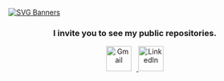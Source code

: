 [![SVG Banners](https://svg-banners.vercel.app/api?type=typeWriter&text1=Hi%20%F0%9F%91%8B,%20I%27m%20Ester,%20welcome%20to%20my%20hacker%20space&height=100&width=1000)](https://github.com/EsterSaravia)

<h3 align="center">I invite you to see my public repositories.</h3>

<p align="center">
  <a href="esterlsaravia@gmail.com">
    <img src="https://www.google.com/url?sa=i&url=https%3A%2F%2Fpt.vecteezy.com%2Fpng%2F22484516-google-enviar-gmail-icone-logotipo-simbolo&psig=AOvVaw0_Y1EnosS-jLILW-0I1pRB&ust=1716485928997000&source=images&cd=vfe&opi=89978449&ved=0CBIQjRxqFwoTCNC30MjmoYYDFQAAAAAdAAAAABAe" alt="Gmail" height="50" style="margin-right: 10px;">
  </a>
  <a href="https://www.linkedin.com/in/estersaravia/">
    <img src="https://www.google.com/imgres?q=%20imagem%20linkedin&imgurl=https%3A%2F%2Fblog.b2bstack.com.br%2Fwp-content%2Fuploads%2F2022%2F11%2FLinkedIn-simbolo.jpg&imgrefurl=https%3A%2F%2Fblog.b2bstack.com.br%2Flinkedin%2F&docid=DyZ21GUcQqBfTM&tbnid=2lcTx7fAxNy7jM&vet=12ahUKEwiKq4eM5qGGAxW-q5UCHanVB6IQM3oECE4QAA..i&w=900&h=506&hcb=2&ved=2ahUKEwiKq4eM5qGGAxW-q5UCHanVB6IQM3oECE4QAA" alt="LinkedIn" height="50">
  </a>
</p>
